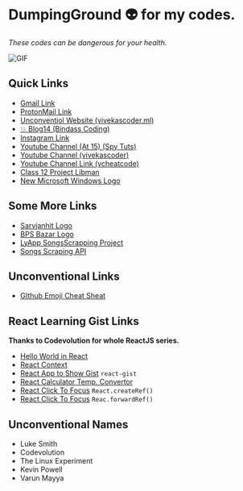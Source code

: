 # DumpingGround :alien: for my codes.

*These codes can be dangerous for your health.*

![GIF](https://media1.tenor.com/images/505ddb5e0b0e8c3e96b66e1469ef47c1/tenor.gif?itemid=4903969)

## Quick Links
- [Gmail Link](mailto:vivekascoder@gmail.com)
- [ProtonMail Link](mailto:pbqre@protonmail.com)
- [Unconventiol Website (vivekascoder.ml)](http://vivekascoder.ml)
- [:boom: Blog14 (Bindass Coding)](bindasscoding.blogspot.com)
- [Instagram Link](http://instagram.com/vivekascoder)
- [Youtube Channel (At 15) (Spy Tuts)](https://www.youtube.com/channel/UCERqKYFFJvQs167OFdYM2FQ)
- [Youtube Channel (vivekascoder)](https://www.youtube.com/channel/UC1uPwKU2VB9d1COLsyT4_GA)
- [Youtube Channel Link (vcheatcode)](https://www.youtube.com/channel/UCfEyfqVOkiWlgI7dyqArsKA)
- [Class 12 Project Libman](https://drive.google.com/file/d/1a0bWDs_jbBBq0MLKkLghPZtEVBoC6TRu/view?usp=sharing)
- [New Microsoft Windows Logo](https://drive.google.com/file/d/1a0bWDs_jbBBq0MLKkLghPZtEVBoC6TRu/view?usp=sharing)

## Some More Links
- [Sarvjanhit Logo](http://sarvjanhit.org/)
- [BPS Bazar Logo](https://bpsbazar.com/)
- [LyApp SongsScrapping Project](https://github.com/vivekascoder/LyApp)
- [Songs Scraping API](sunosangeet.herokuapp.com/)

## Unconventional Links
- [GIthub Emoji Cheat Sheat](https://github.com/ikatyang/emoji-cheat-sheet/blob/master/README.md)

## React Learning  Gist Links
**Thanks to Codevolution for whole ReactJS series.**
- [Hello World in React](https://gist.github.com/vivekascoder/1aaa57019c3eb868441a8bee5a318a7a)
- [React Context](https://gist.github.com/vivekascoder/92031f5a4e144ceac2cbbcd7551347e3)
- [React App to Show Gist](https://gist.github.com/vivekascoder/4e6d1170747a98f70343ad70f8582905) `react-gist`
- [React Calculator Temp. Convertor](https://gist.github.com/vivekascoder/8f14701b0b7cf55fb0bce9b9dd2e0be5)
- [React Click To Focus](https://gist.github.com/vivekascoder/164bc27e641562483d4ebb4da4c0ae91) `React.createRef()`
- [React Click To Focus](https://gist.github.com/vivekascoder/a196ec675108a8db96f93b238e0a47b8) `Reac.forwardRef()`

## Unconventional Names
- Luke Smith
- Codevolution
- The Linux Experiment
- Kevin Powell
- Varun Mayya

